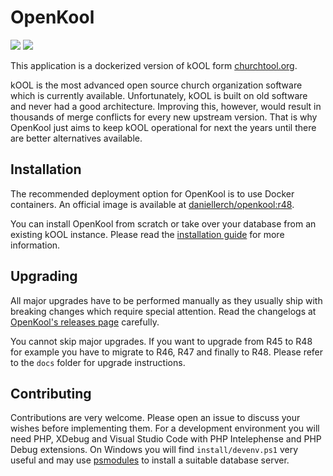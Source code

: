 # OpenKool

[![](https://img.shields.io/docker/pulls/daniellerch/openkool.svg)](https://hub.docker.com/r/daniellerch/openkool)
[![](https://img.shields.io/docker/image-size/daniellerch/openkool/r48.svg)](https://hub.docker.com/r/daniellerch/openkool)

This application is a dockerized version of kOOL form [churchtool.org](http://www.churchtool.org).

kOOL is the most advanced open source church organization software which is currently available.
Unfortunately, kOOL is built on old software and never had a good architecture. Improving this, however, would result in thousands of merge conflicts for every new upstream version. That is why OpenKool just aims to keep kOOL operational for next the years until there are better alternatives available.

## Installation
The recommended deployment option for OpenKool is to use Docker containers. An official image is available at [daniellerch/openkool:r48](https://hub.docker.com/r/daniellerch/openkool).

You can install OpenKool from scratch or take over your database from an existing kOOL instance. Please read the [installation guide](docs/install.md) for more information.


## Upgrading
All major upgrades have to be performed manually as they usually ship with breaking changes which require special attention. Read the changelogs at [OpenKool's releases page](https://github.com/daniel-lerch/openkool/releases) carefully.

You cannot skip major upgrades. If you want to upgrade from R45 to R48 for example you have to migrate to R46, R47 and finally to R48. Please refer to the `docs` folder for upgrade instructions.

## Contributing
Contributions are very welcome. Please open an issue to discuss your wishes before implementing them. For a development environment you will need PHP, XDebug and Visual Studio Code with PHP Intelephense and PHP Debug extensions. On Windows you will find `install/devenv.ps1` very useful and may use [psmodules](https://github.com/daniel-lerch/psmodules) to install a suitable database server.
